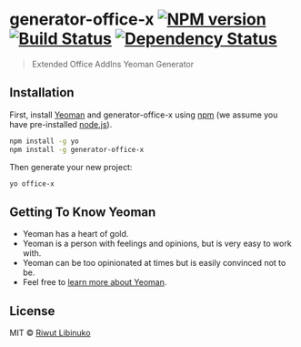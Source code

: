# generator-office-x [![NPM version][npm-image]][npm-url] [![Build Status][travis-image]][travis-url] [![Dependency Status][daviddm-image]][daviddm-url]
> Extended Office AddIns Yeoman Generator

## Installation

First, install [Yeoman](http://yeoman.io) and generator-office-x using [npm](https://www.npmjs.com/) (we assume you have pre-installed [node.js](https://nodejs.org/)).

```bash
npm install -g yo
npm install -g generator-office-x
```

Then generate your new project:

```bash
yo office-x
```

## Getting To Know Yeoman

 * Yeoman has a heart of gold.
 * Yeoman is a person with feelings and opinions, but is very easy to work with.
 * Yeoman can be too opinionated at times but is easily convinced not to be.
 * Feel free to [learn more about Yeoman](http://yeoman.io/).

## License

MIT © [Riwut Libinuko](https://blog.libinuko.com)


[npm-image]: https://badge.fury.io/js/generator-office-x.svg
[npm-url]: https://npmjs.org/package/generator-office-x
[travis-image]: https://travis-ci.org/cakriwut/generator-office-x.svg?branch=master
[travis-url]: https://travis-ci.org/cakriwut/generator-office-x
[daviddm-image]: https://david-dm.org/cakriwut/generator-office-x.svg?theme=shields.io
[daviddm-url]: https://david-dm.org/cakriwut/generator-office-x
